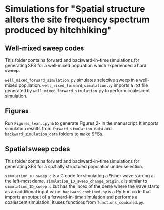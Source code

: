 # Simulations for "Spatial structure alters the site frequency spectrum produced by hitchhiking"

## Well-mixed sweep codes
This folder contains forward and backward-in-time simulations for generating SFS for a well-mixed population which experienced a hard sweep.

`well_mixed_forward_simulation.py` simulates selective sweep in a well-mixed population. `well_mixed_forward_simulation.py` imports a .txt file generated by `well_mixed_forward_simulation.py` to perform coalescent simulation.

## Figures
Run `Figures_lean.ipynb` to generate Figures 2- in the manuscript. It imports simulation results from `forward_simulation_data` and `backward_simulation_data` folders to make SFSs.

## Spatial sweep codes
This folder contains forward and backward-in-time simulations for generating SFS for a spatially structured population under selection.

`simulation_1D_sweep.c` is a C code for simulating a Fisher wave starting at the left-most deme.
`simulation_1D_sweep_change_origin.c` is similar to `simulation_1D_sweep.c` but has the index of the deme where the wave starts as an additional input value.
`backward_combined.py` is a Python code that imports an output of a forward-in-time simulation and performs a coalescent simulation. It uses functions from `functions_combined.py`.

